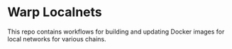 # Warp Localnets

This repo contains workflows for building and updating Docker images for local networks for various chains.